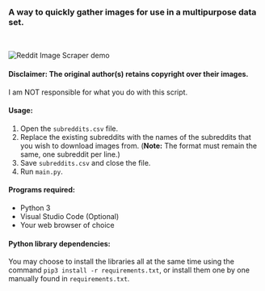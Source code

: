 ### A way to quickly gather images for use in a multipurpose data set.
  
<br/>  
  
![Reddit Image Scraper demo](demo/demo.gif)

#### **Disclaimer:** The original author(s) retains copyright over their images.
I am NOT responsible for what you do with this script.


#### **Usage:**  
1. Open the `subreddits.csv` file.
2. Replace the existing subreddits with the names of the subreddits that you wish to download images from. (**Note:** The format must remain the same, one subreddit per line.)
3. Save `subreddits.csv` and close the file.  
4. Run `main.py`.



#### **Programs required:**
- Python 3
- Visual Studio Code (Optional)
- Your web browser of choice


#### **Python library dependencies:**
  
You may choose to install the libraries all at the same time using the command `pip3 install -r requirements.txt`, or install them one by one manually found in `requirements.txt`.

